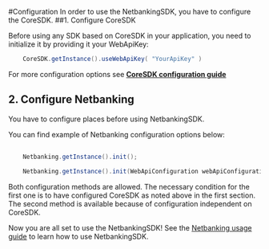 #Configuration
In order to use the NetbankingSDK, you have to configure the CoreSDK.
##1. Configure CoreSDK

Before using any SDK based on CoreSDK in your application, you need to initialize it by providing it your WebApiKey:

```java
    CoreSDK.getInstance().useWebApiKey( "YourApiKey" )
```

For more configuration options see **[CoreSDK configuration guide](https://github.com/Ceskasporitelna/cs-core-sdk-droid/blob/master/docs/configuration.md)**

## 2. Configure Netbanking
You have to configure places before using NetbankingSDK.

You can find example of Netbanking configuration options below:
```java
    
    Netbanking.getInstance().init();
    
    Netbanking.getInstance().init(WebApiConfiguration webApiConfiguration);

```   
Both configuration methods are allowed. The necessary condition for the first one is to have configured CoreSDK as noted above in the first section. The second method is available because of configuration independent on CoreSDK.

Now you are all set to use the NetbankingSDK! See the [Netbanking usage guide](netbanking.md) to learn how to use NetbankingSDK.


